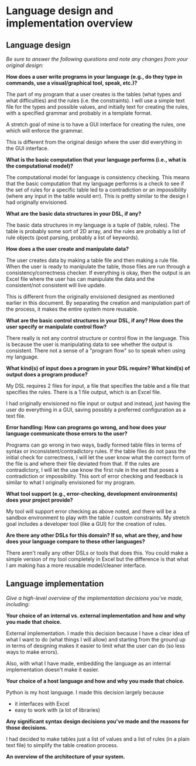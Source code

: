 # Language design and implementation overview

## Language design
*Be sure to answer the following questions and note any changes from your original design:*  

**How does a user write programs in your language (e.g., do they type in commands, use a visual/graphical tool, speak, etc.)?**

The part of my program that a user creates is the tables (what types and what difficulties) and the rules (i.e. the constraints). I will use a simple text file for the types and possible values, and initially text for creating the rules, with a specified grammar and probably in a template format. 

A stretch goal of mine is to have a GUI interface for creating the rules, one which will enforce the grammar. 

This is different from the original design where the user did everything in the GUI interface. 

**What is the basic computation that your language performs (i.e., what is the computational model)?**

The computational model for language is consistency checking. This means that the basic computation that my language performs is a check to see if the set of rules for a specific table led to a contradiction or an impossibility (where any input in the table would err). This is pretty similar to the design I had originally envisioned. 


**What are the basic data structures in your DSL, if any?**

The basic data structures in my language is a tuple of (table, rules). The table is probably some sort of 2D array, and the rules are probably a list of rule objects (post parsing, probably a list of keywords).  

**How does a the user create and manipulate data?**

The user creates data by making a table file and then making a rule file. When the user is ready to manipulate the table, those files are run through a consistency/correctness checker. If everything is okay, then the output is an Excel file where the user has can manipulate the data and the consistent/not consistent will live update. 

This is different from the originally envisioned designed as mentioned earlier in this document. By separating the creation and manipulation part of the process, it makes the entire system more reusable. 


**What are the basic control structures in your DSL, if any? How does the user specify or manipulate control flow?**

There really is not any control structure or control flow in the language. This is because the user is manipulating data to see whether the output is consistent. There not a sense of a "program flow" so to speak when using my language.


**What kind(s) of input does a program in your DSL require? What kind(s) of output does a program produce?**

My DSL requires 2 files for input, a file that specifies the table and a file that specifies the rules. There is a 1 file output, which is an Excel file. 

I had originally envisioned no file input or output and instead, just having the user do everything in a GUI, saving possibly a preferred configuration as a text file. 
 
**Error handling: How can programs go wrong, and how does your language communicate those errors to the user?**

Programs can go wrong in two ways, badly formed table files in terms of syntax or inconsistent/contradictory rules. If the table files do not pass the initial check for correctness, I will let the user know what the correct form of the file is and where their file deviated from that. If the rules are contradictory, I will let the use know the first rule in the set that poses a contradiction or impossibility. This sort of error checking and feedback is similar to what I originally envisioned for my program. 


**What tool support (e.g., error-checking, development environments) does your project provide?**

My tool will support error checking as above noted, and there will be a sandbox environment to play with the table / custom constraints. My stretch goal includes a developer tool (like a GUI) for the creation of rules. 


**Are there any other DSLs for this domain? If so, what are they, and how does your language compare to these other languages?**

There aren't really any other DSLs or tools that does this. You could make a simple version of my tool completely in Excel but the difference is that what I am making has a more reusable model/cleaner interface. 

## Language implementation
*Give a high-level overview of the implementation decisions you've made, including:*

**Your choice of an internal vs. external implementation and how and why you made that choice.**

External implementation. I made this decision because I have a clear idea of what I want to do (what things I will allow) and starting from the ground up in terms of designing makes it easier to limit what the user can do (so less ways to make errors). 

Also, with what I have made, embedding the language as an internal implementation doesn't make it easier. 

**Your choice of a host language and how and why you made that choice.**

Python is my host language. I made this decision largely because 
* it interfaces with Excel
* easy to work with (a lot of libraries)

**Any significant syntax design decisions you've made and the reasons for those decisions.**

I had decided to make tables just a list of values and a list of rules (in a plain text file) to simplify the table creation process. 

<!--
TODO : More about the grammar of the rules. 
-->
**An overview of the architecture of your system.**

<!--
TODO: Draw something for it and show the Semantics/ IR /Semantics  transition.
 -->

